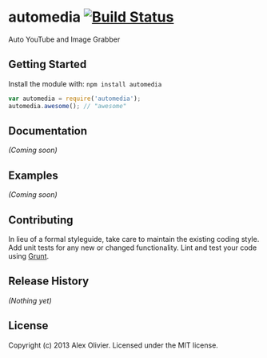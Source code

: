 # automedia [![Build Status](https://secure.travis-ci.org/alexolivier/automedia.png?branch=master)](http://travis-ci.org/alexolivier/automedia)

Auto YouTube and Image Grabber

## Getting Started
Install the module with: `npm install automedia`

```javascript
var automedia = require('automedia');
automedia.awesome(); // "awesome"
```

## Documentation
_(Coming soon)_

## Examples
_(Coming soon)_

## Contributing
In lieu of a formal styleguide, take care to maintain the existing coding style. Add unit tests for any new or changed functionality. Lint and test your code using [Grunt](http://gruntjs.com/).

## Release History
_(Nothing yet)_

## License
Copyright (c) 2013 Alex Olivier. Licensed under the MIT license.
